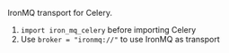 IronMQ transport for Celery.

1. `import iron_mq_celery` before importing Celery
2. Use `broker = "ironmq://"` to use IronMQ as transport

